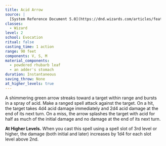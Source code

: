 ```yaml
---
title: Acid Arrow
source: |
  [System Reference Document 5.0](https://dnd.wizards.com/articles/features/systems-reference-document-srd)
classes:
  - Wizard
level: 2
school: Evocation
ritual: false
casting_time: 1 action
range: 90 feet
components: V, S, M
material_components:
  - powdered rhubarb leaf
  - an adder's stomach
duration: Instantaneous
saving_throw: None
at_higher_levels: true
---
```


A shimmering green arrow streaks toward a target within range and bursts in a spray of acid. Make a ranged spell attack against the target. On a hit, the target takes 4d4 acid damage immediately and 2d4 acid damage at the end of its next turn. On a miss, the arrow splashes the target with acid for half as much of the initial damage and no damage at the end of its next turn.

**At Higher Levels.** When you cast this spell using a spell slot of 3rd level or higher, the damage (both initial and later) increases by 1d4 for each slot level above 2nd.
